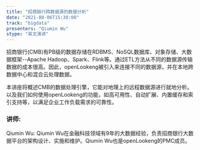 ```yaml
---
title: "招商银行跨数据源的数据分析"
date: "2021-08-06T15:30:00" 
track: "bigdata"
presenters: "Qiumin Wu"
stype: "英文演讲"
---
```

招商银行(CMB)有PB级的数据存储在RDBMS、NoSQL数据库、对象存储、大数据框架--Apache Hadoop、Spark、Flink等。通过ETL方法从不同的数据源传输数据的成本很高。因此，openLookeng被引入来连接不同的数据源，并在本地跨数据中心和混合云处理数据。

本讲座将概述CMB的数据处理引擎，它能对地理上的远程数据源进行就地分析。以及我们如何使用openLookeng的功能，如高可用性、自动扩展、内置缓存和索引支持等，以满足企业工作负载需求的可靠性。
 ### 讲师: 
 Qiumin Wu: Qiumin Wu在金融科技领域有9年的大数据经验，负责招商银行大数据平台的架构设计、实施和维护。Qiumin Wu也是openLookeng的PMC成员。